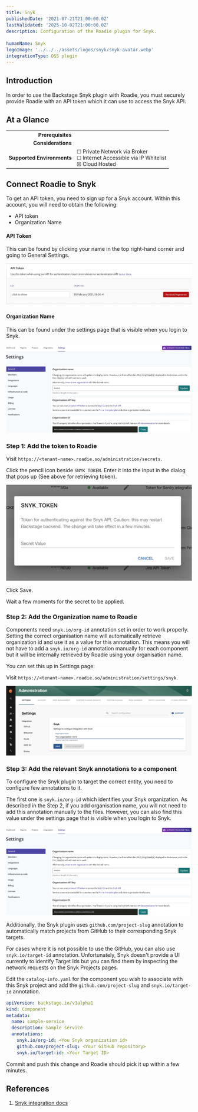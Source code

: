 ```yaml
---
title: Snyk
publishedDate: '2021-07-21T21:00:00.0Z'
lastValidated: '2025-10-02T21:00:00.0Z'
description: Configuration of the Roadie plugin for Snyk.

humanName: Snyk
logoImage: '../../../assets/logos/snyk/snyk-avatar.webp'
integrationType: OSS plugin
---
```


## Introduction

In order to use the Backstage Snyk plugin with Roadie, you must securely provide Roadie with an API token which it can use to access the Snyk API.

## At a Glance

|                            |                                                                                                  |
| -------------------------: | ------------------------------------------------------------------------------------------------ |
|          **Prerequisites** |                                                                                                  |
|         **Considerations** |                                                                                                  |
| **Supported Environments** | ☐ Private Network via Broker <br /> ☐ Internet Accessible via IP Whitelist <br /> ☒ Cloud Hosted |

## Connect Roadie to Snyk

To get an API token, you need to sign up for a Snyk account. Within this account, you will need to obtain the following:

- API token
- Organization Name

#### API Token

This can be found by clicking your name in the top right-hand corner and going to General Settings.

![API token for Snyk.](./api-token.webp)

#### Organization Name

This can be found under the settings page that is visible when you login to Snyk.

![Organization Name Snyk.](./org.webp)

### Step 1: Add the token to Roadie

Visit `https://<tenant-name>.roadie.so/administration/secrets`.

Click the pencil icon beside `SNYK_TOKEN`. Enter it into the input in the dialog that pops up (See above for retrieving token).

![a dialog box with an input called Secret Value. The Snyk token is pasted inside.](./secret.webp)

Click Save.

Wait a few moments for the secret to be applied.

### Step 2: Add the Organization name to Roadie

Components need `snyk.io/org-id` annotation set in order to work properly. Setting the correct organisation name will automatically retrieve organization id and use it as a value for this annotation.
This means you will not have to add a `snyk.io/org-id` annotation manually for each component but it will be internally retrieved by Roadie using your organisation name.

You can set this up in Settings page:

Visit `https://<tenant-name>.roadie.so/administration/settings/snyk`.

![A text field with snyk org name.](./snyk-organisation-name-settings.webp)

### Step 3: Add the relevant Snyk annotations to a component

To configure the Snyk plugin to target the correct entity, you need to configure few annotations to it.

The first one is `snyk.io/org-id` which identifies your Snyk organization. As described in the Step 2, if you add organisation name, you will not need to add this annotation manually to the files. However, you can also find this value under the settings page that is visible when you login to Snyk.

![Organization Name Snyk.](./org.webp)

Additionally, the Snyk plugin uses `github.com/project-slug` annotation to automatically match projects from GitHub to their corresponding Snyk targets.

For cases where it is not possible to use the GitHub, you can also use `snyk.io/target-id` annotation. Unfortunately, Snyk doesn't provide a UI currently to identify Target Ids but you can find them by inspecting the network requests on the Snyk Projects pages.

Edit the `catalog-info.yaml` for the component you wish to associate with this Snyk project and add the `github.com/project-slug` and `snyk.io/target-id` annotation.

```yaml
apiVersion: backstage.io/v1alpha1
kind: Component
metadata:
  name: sample-service
  description: Sample service
  annotations:
    snyk.io/org-id: <You Snyk organization id>
    github.com/project-slug: <Your GitHub repository>
    snyk.io/target-id: <Your Target ID>
```

Commit and push this change and Roadie should pick it up within a few minutes.

## References

1. [Snyk integration docs](https://snyk.io/blog/backstage-integration-with-the-snyk-api/)
